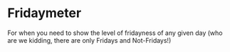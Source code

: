# Fridaymeter
For when you need to show the level of fridayness of any given day (who are we kidding, there are only Fridays and Not-Fridays!)
